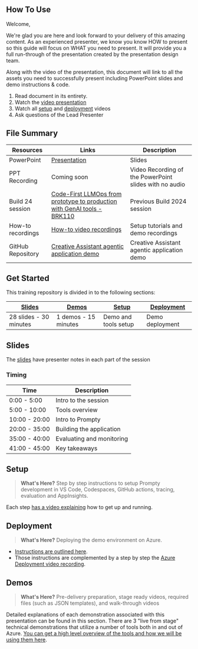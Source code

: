 ## How To Use

Welcome,

We're glad you are here and look forward to your delivery of this amazing content. As an experienced presenter, we know you know HOW to present so this guide will focus on WHAT you need to present. It will provide you a full run-through of the presentation created by the presentation design team. 

Along with the video of the presentation, this document will link to all the assets you need to successfully present including PowerPoint slides and demo instructions &
code.

1.  Read document in its entirety.
2.  Watch the [video presentation](#demos)
3.  Watch all [setup](#setup) and [deployment](#deployment) videos
3.  Ask questions of the Lead Presenter

## File Summary

| Resources          | Links                            | Description |
|-------------------|----------------------------------|-------------------|
| PowerPoint        | [Presentation](https://aka.ms/AArxxb5) | Slides |
| PPT Recording     | Coming soon | Video Recording of the PowerPoint slides with no audio |
| Build 24 session            | [Code-First LLMOps from prototype to production with GenAI tools - BRK110](https://www.youtube.com/watch?v=gvqsPhd27LE) | Previous Build 2024 session |
| How-to recordings | [How-to video recordings](./howto-videos.md) | Setup tutorials and demo recordings |
| GitHub Repository | [Creative Assistant agentic application demo](https://github.com/Azure-Samples/agent-openai-python-prompty/tree/aca-openai-agent) | Creative Assistant agentic application demo | 

## Get Started

This training repository is divided in to the following sections:

| [Slides](#slides) | [Demos](demos/README.md) | [Setup](#setup) | [Deployment](#deployment) |
|-------------------|---------------------------|------------------------|----|
| 28 slides - 30 minutes| 1 demos - 15 minutes | Demo and tools setup | Demo deployment |

## Slides

The [slides](https://aka.ms/AArxxb5) have presenter notes in each part of the session

### Timing

| Time        | Description 
--------------|-------------
0:00 - 5:00   | Intro to the session 
5:00 - 10:00  | Tools overview
10:00 - 20:00 | Intro to Prompty
20:00 - 35:00 | Building the application
35:00 - 40:00 | Evaluating and monitoring
41:00 - 45:00 | Key takeaways

## Setup

>**What's Here?** Step by step instructions to setup Prompty development in VS Code, Codespaces, GitHub actions, tracing, evaluation and AppInsights.

Each step [has a video explaining](./howto-videos.md) how to get up and running.

## Deployment

>**What's Here?** Deploying the demo environment on Azure.

- [Instructions are outlined here](deployment/README.md).
- Those instructions are complemented by a step by step the [Azure Deployment video recording](https://microsoft-my.sharepoint.com/:v:/p/cedricvidal/EW88E0K68f5Fgx-wdie6szQBeDYRiS7WSt-POKzwJ5TuOQ?e=GMhsNh).

## Demos

> **What's Here?** Pre-delivery preparation, stage ready videos, required files (such as JSON templates), and walk-through videos

Detailed explanations of each demonstration associated with this presentation can be found in this section. There are 3 "live from stage" technical demonstrations that utilize a number of tools both in and out of Azure. [You can get a high level overview of the tools and how we will be using them here](demos/README.md).
